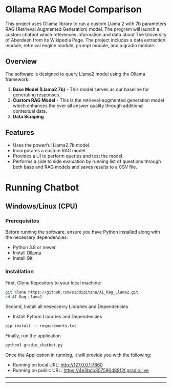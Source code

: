 # Ollama RAG Model Comparison

This project uses Ollama library to run a custom Llama 2 with 7b parameters RAG (Retrieval Augmented Generation) model. The program will launch a custom chatbot which references information and data about The University of Aberdeen from its Wikipedia Page. The project includes a data extraction module, retreival engine module, prompt module, and a gradio module. 

## Overview

The software is designed to query Llama2 model using the Ollama framework:
1. **Base Model (Llama2 7b)** - This model serves as our baseline for generating responses.
2. **Custom RAG Model** - This is the retrieval-augmented generation model which enhances the over all answer quality through additional contextual data.
3. **Data Scraping**

## Features

- Uses the powerful Llama2 7b model.
- Incorporates a custom RAG model.
- Provides a UI to perform queries and test the model.
- Performs a side to side evaluation by running list of questions through both base and RAG models and saves results to a CSV file.

# Running Chatbot
## Windows/Linux (CPU)
### Prerequisites

Before running the software, ensure you have Python installed along with the necessary dependencies:
- Python 3.8 or newer
- Install [Ollama](https://ollama.com/download/windows)
- Install Git

### Installation

First, Clone Repository to your local machine:
```bash
git clone https://github.com/siddiqitaha/AI_Rag_Llama2.git
cd AI_Rag_Llama2
```
Second, Install all neseccerry Libraries and Dependencies 
- Install Python Libraries and Dependencies
```bash
pip install -r requirements.txt
```
Finally, run the application
```bash
python3 gradio_chatbot.py
```
Once the Application in running, it will provide you with the following:

- Running on local URL:  http://127.0.0.1:7860
- Running on public URL: https://4e3bcb307590d89f2f.gradio.live


---

---
